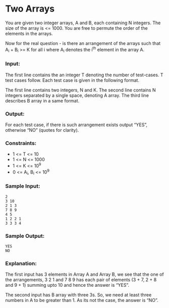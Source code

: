 Two Arrays
==========

You are given two integer arrays, A and B, each containing N integers. The size of the array is <= 1000. You are free to permute the order of the elements in the arrays.

Now for the real question - is there an arrangement of the arrays such that A<sub>i</sub> + B<sub>i</sub> >= K for all i where A<sub>i</sub> denotes the i<sup>th</sup> element in the array A.

### Input:

The first line contains the an integer T denoting the number of test-cases. T test cases follow. Each test case is given in the following format.

The first line contains two integers, N and K. The second line contains N integers separated by a single space, denoting A array. The third line describes B array in a same format.

### Output:

For each test case, if there is such arrangement exists output “YES”, otherwise “NO” (quotes for clarity).

### Constraints:

* 1 <= T <= 10
* 1 <= N <= 1000
* 1 <= K <= 10<sup>9</sup>
* 0 <= A<sub>i</sub>, B<sub>i</sub> <= 10<sup>9</sup>

### Sample Input:

    2
    3 10
    2 1 3
    7 8 9
    4 5
    1 2 2 1
    3 3 3 4

### Sample Output:

    YES
    NO

### Explanation:

The first input has 3 elements in Array A and Array B, we see that the one of the arrangements, 3 2 1 and 7 8 9 has each pair of elements (3 + 7, 2 + 8 and 9 + 1) summing upto 10 and hence the answer is “YES”.

The second input has B array with three 3s. So, we need at least three numbers in A to be greater than 1. As its not the case, the answer is “NO”.